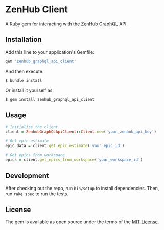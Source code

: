 # ZenHub Client

A Ruby gem for interacting with the ZenHub GraphQL API.

## Installation

Add this line to your application's Gemfile:

```ruby
gem 'zenhub_graphql_api_client'
```

And then execute:

```
$ bundle install
```

Or install it yourself as:

```
$ gem install zenhub_graphql_api_client
```

## Usage

```ruby
# Initialize the client
client = ZenhubGraphQLApiClient::Client.new('your_zenhub_api_key')

# Get epic estimate
epic_data = client.get_epic_estimate('your_epic_id')

# Get epics from workspace
epics = client.get_epics_from_workspace('your_workspace_id')
```

## Development

After checking out the repo, run `bin/setup` to install dependencies. Then, run `rake spec` to run the tests.

## License

The gem is available as open source under the terms of the [MIT License](https://opensource.org/licenses/MIT).
